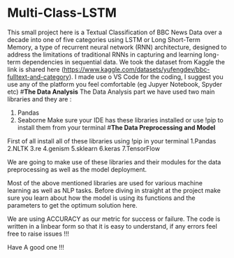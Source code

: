 # Multi-Class-LSTM
This small project here is a Textual Classification of BBC News Data over a decade into one of five categories using LSTM or Long Short-Term Memory, a type of recurrent neural network (RNN) architecture, designed to address the limitations of traditional RNNs in capturing and learning long-term dependencies in sequential data.
We took the dataset from Kaggle the link is shared here (https://www.kaggle.com/datasets/yufengdev/bbc-fulltext-and-category).
I made use o VS Code for the coding, I suggest you use any of the platform you feel comfortable (eg Jupyer Notebook, Spyder etc)
#**The Data Analysis**
The Data Analysis part we have used two main libraries and they are :
1. Pandas
2. Seaborne
Make sure your IDE has these libraries installed or use !pip to install them from your terminal
#**The Data Preprocessing and Model**

First of all install all of these libraries using !pip in your terminal
1.Pandas
2.NLTK
3.re
4.genism
5.sklearn
6.keras
7.TensorFlow

We are going to make use of these libraries and their modules for the data preprocessing as well as the model deployment.

Most of the above mentioned libraries are used for various machine learning as well as NLP tasks.
Before diving in straight at the project make sure you learn about how the model is using its functions and the parameters to get the optimum solution here.

We are using ACCURACY as our metric for success or failure.
The code is written in a linbear form so that it is easy to understand, if any errors feel free to raise issues !!!

Have A good one !!!
